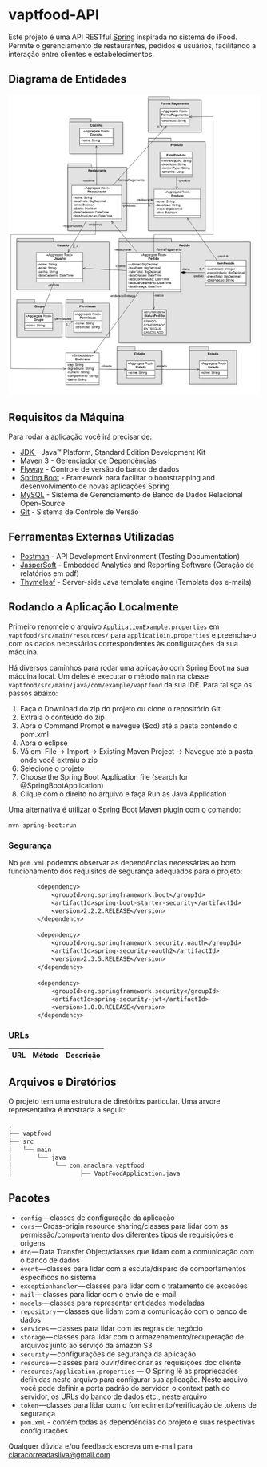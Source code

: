 # vaptfood-API

Este projeto é uma API RESTful [Spring](http://projects.spring.io/spring-boot/) inspirada no sistema do iFood. Permite o gerenciamento de restaurantes, pedidos e usuários, facilitando a interação entre clientes e estabelecimentos.

## Diagrama de Entidades

![Diagrama Vaptfood](docs/diagrama_de_entidades.png)

## Requisitos da Máquina

Para rodar a aplicação você irá precisar de:

*   [JDK ](http://www.oracle.com/technetwork/java/javase/downloads/jdk8-downloads-2133151.html) - Java™ Platform, Standard Edition Development Kit 
*   [Maven 3](https://maven.apache.org) - Gerenciador de Dependências
* 	[Flyway](https://flywaydb.org/) - Controle de versão do banco de dados
* 	[Spring Boot](https://spring.io/projects/spring-boot) - Framework para facilitar o bootstrapping and desenvolvimento de novas aplicações Spring 
* 	[MySQL](https://www.mysql.com/) - Sistema de Gerenciamento de Banco de Dados Relacional Open-Source 
* 	[Git](https://git-scm.com/) - Sistema de Controle de Versão


## Ferramentas Externas Utilizadas

* [Postman](https://www.getpostman.com/) - API Development Environment (Testing Documentation)
* [JasperSoft](https://www.jaspersoft.com/) - Embedded Analytics and Reporting Software (Geração de relatórios em pdf)
* [Thymeleaf](https://www.thymeleaf.org/) - Server-side Java template engine (Template dos e-mails)


## Rodando a Aplicação Localmente

Primeiro renomeie o arquivo `ApplicationExample.properties` em `vaptfood/src/main/resources/`  para `applicatioin.properties` e preencha-o com os dados necessários correspondentes às configurações da sua máquina. 

Há diversos caminhos para rodar uma aplicação com Spring Boot na sua máquina local. Um deles é executar o método `main` na classe `vaptfood/src/main/java/com/example/vaptfood` da sua IDE. Para tal sga os passos abaixo:
1. Faça o Download do zip do projeto ou clone o repositório Git
2. Extraia o conteúdo do zip
3. Abra o Command Prompt e navegue ($cd) até a pasta contendo o pom.xml
4. Abra o eclipse
5. Vá em: File -> Import -> Existing Maven Project -> Navegue até a pasta onde você extraiu o zip
6. Selecione o projeto
7. Choose the Spring Boot Application file (search for @SpringBootApplication)
8. Clique com o direito no arquivo e faça Run as Java Application

Uma alternativa é utilizar o [Spring Boot Maven plugin](https://docs.spring.io/spring-boot/docs/current/reference/html/build-tool-plugins-maven-plugin.html) com o comando:

```shell
mvn spring-boot:run
```

### Segurança

No `pom.xml` podemos observar as dependências necessárias ao bom funcionamento dos requisitos de segurança adequados para o projeto:

```
		<dependency>
		    <groupId>org.springframework.boot</groupId>
		    <artifactId>spring-boot-starter-security</artifactId>
		    <version>2.2.2.RELEASE</version>
		</dependency>
				
		<dependency>
			<groupId>org.springframework.security.oauth</groupId>
			<artifactId>spring-security-oauth2</artifactId>
			<version>2.3.5.RELEASE</version>
		</dependency>
		
		<dependency>
		    <groupId>org.springframework.security</groupId>
		    <artifactId>spring-security-jwt</artifactId>
		    <version>1.0.0.RELEASE</version>
		</dependency>
```


### URLs

|  URL |  Método | Descrição |
|----------|--------------|--------------|

## Arquivos e Diretórios

O projeto tem uma estrutura de diretórios particular. Uma árvore representativa é mostrada a seguir:

```
.
├── vaptfood
├── src
│   └── main
│       └── java
|            └── com.anaclara.vaptfood
│                   ├── VaptFoodApplication.java

```

## Pacotes

- `config` — classes de configuração da aplicação
- `cors` — Cross-origin resource sharing/classes para lidar com as permissão/comportamento dos diferentes tipos de requisições e origens
- `dto` — Data Transfer Object/classes que lidam com a comunicação com o banco de dados
- `event` — classes para lidar com a escuta/disparo de comportamentos específicos no sistema
- `exceptionhandler` — classes para lidar com o tratamento de excesões
- `mail` — classes para lidar com o envio de e-mail
- `models` — classes para representar entidades modeladas
- `repository` — classes que lidam com a comunicação com o banco de dados
- `services` — classes para lidar com as regras de negócio
- `storage` — classes para lidar com o armazenamento/recuperação de arquivos junto ao serviço da amazon S3
- `security` — configurações de segurança da aplicação
- `resource` — classes para ouvir/direcionar as requisições doc cliente
- `resources/application.properties` — O Spring lê as propriedades definidas neste arquivo para configurar sua aplicação. Neste arquivo você pode definir a porta padrão do servidor, o context path do servidor, os URLs do banco de dados etc., neste arquivo
- `token` — classes para lidar com o fornecimento/verificação de tokens de segurança
- `pom.xml` - contém todas as dependências do projeto e suas respectivas configurações


Qualquer dúvida e/ou feedback escreva um e-mail para claracorreadasilva@gmail.com
